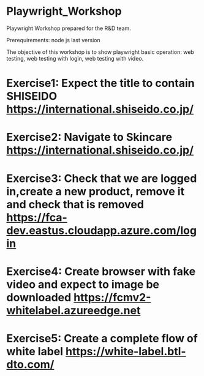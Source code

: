 # Playwright_Workshop
Playwright Workshop prepared for the R&D team.

Prerequirements: node js last version

The objective of this workshop is to show playwright basic operation: web testing, web testing with login, web testing with video. 

# Exercise1:  Expect the title to contain SHISEIDO https://international.shiseido.co.jp/
# Exercise2:  Navigate to Skincare https://international.shiseido.co.jp/
# Exercise3:  Check that we are logged in,create a new product, remove it and check that is removed https://fca-dev.eastus.cloudapp.azure.com/login
# Exercise4:  Create browser with fake video and expect to image be downloaded https://fcmv2-whitelabel.azureedge.net
# Exercise5:  Create a complete flow of white label https://white-label.btl-dto.com/
